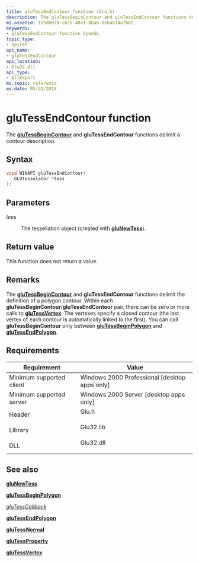 ```yaml
---
title: gluTessEndContour function (Glu.h)
description: The gluTessBeginContour and gluTessEndContour functions delimit a contour description.
ms.assetid: 115db079-cbcb-48e1-8bab-0eb4814afb82
keywords:
- gluTessEndContour function OpenGL
topic_type:
- apiref
api_name:
- gluTessEndContour
api_location:
- Glu32.dll
api_type:
- DllExport
ms.topic: reference
ms.date: 05/31/2018
---
```


# gluTessEndContour function

The [**gluTessBeginContour**](glutessbegincontour.md) and **gluTessEndContour** functions delimit a contour description.

## Syntax


```C++
void WINAPI gluTessEndContour(
   GLUtesselator *tess
);
```



## Parameters

<dl> <dt>

*tess* 
</dt> <dd>

The tessellation object (created with [**gluNewTess**](glunewtess.md)).

</dd> </dl>

## Return value

This function does not return a value.

## Remarks

The [**gluTessBeginContour**](glutessbegincontour.md) and **gluTessEndContour** functions delimit the definition of a polygon contour. Within each **gluTessBeginContour**/**gluTessEndContour** pair, there can be zero or more calls to [**gluTessVertex**](glutessvertex.md). The vertexes specify a closed contour (the last vertex of each contour is automatically linked to the first). You can call **gluTessBeginContour** only between [**gluTessBeginPolygon**](glutessbeginpolygon.md) and [**gluTessEndPolygon**](glutessendpolygon.md).

## Requirements



| Requirement | Value |
|-------------------------------------|--------------------------------------------------------------------------------------|
| Minimum supported client<br/> | Windows 2000 Professional \[desktop apps only\]<br/>                           |
| Minimum supported server<br/> | Windows 2000 Server \[desktop apps only\]<br/>                                 |
| Header<br/>                   | <dl> <dt>Glu.h</dt> </dl>     |
| Library<br/>                  | <dl> <dt>Glu32.lib</dt> </dl> |
| DLL<br/>                      | <dl> <dt>Glu32.dll</dt> </dl> |



## See also

<dl> <dt>

[**gluNewTess**](glunewtess.md)
</dt> <dt>

[**gluTessBeginPolygon**](glutessbeginpolygon.md)
</dt> <dt>

[*gluTessCallback*](glutess.md)
</dt> <dt>

[**gluTessEndPolygon**](glutessendpolygon.md)
</dt> <dt>

[**gluTessNormal**](glutessnormal.md)
</dt> <dt>

[**gluTessProperty**](glutessproperty.md)
</dt> <dt>

[**gluTessVertex**](glutessvertex.md)
</dt> </dl>

 

 





